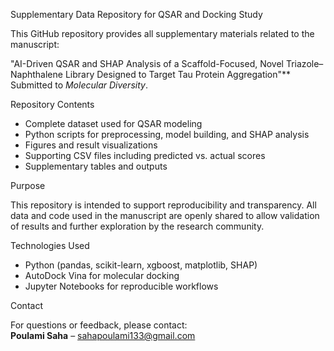  Supplementary Data Repository for QSAR and Docking Study

This GitHub repository provides all supplementary materials related to the manuscript:

"AI-Driven QSAR and SHAP Analysis of a Scaffold-Focused, Novel Triazole–Naphthalene Library Designed to Target Tau Protein Aggregation"**  
Submitted to *Molecular Diversity*.

Repository Contents

- Complete dataset used for QSAR modeling
- Python scripts for preprocessing, model building, and SHAP analysis
- Figures and result visualizations
- Supporting CSV files including predicted vs. actual scores
- Supplementary tables and outputs

Purpose

This repository is intended to support reproducibility and transparency. All data and code used in the manuscript are openly shared to allow validation of results and further exploration by the research community.

Technologies Used

- Python (pandas, scikit-learn, xgboost, matplotlib, SHAP)
- AutoDock Vina for molecular docking
- Jupyter Notebooks for reproducible workflows

Contact

For questions or feedback, please contact:  
**Poulami Saha** – sahapoulami133@gmail.com
